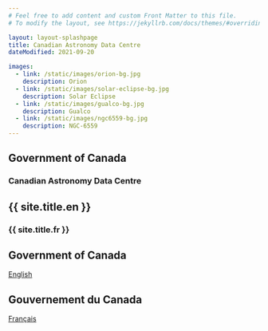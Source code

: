 ```yaml
---
# Feel free to add content and custom Front Matter to this file.
# To modify the layout, see https://jekyllrb.com/docs/themes/#overriding-theme-defaults

layout: layout-splashpage
title: Canadian Astronomy Data Centre
dateModified: 2021-09-20

images:
  - link: /static/images/orion-bg.jpg
    description: Orion
  - link: /static/images/solar-eclipse-bg.jpg
    description: Solar Eclipse
  - link: /static/images/gualco-bg.jpg
    description: Gualco
  - link: /static/images/ngc6559-bg.jpg
    description: NGC-6559
---
```


<div class="row">
  <section class="col-xs-6 text-right">
    <h2 class="wb-inv">Government of Canada</h2>
    <h3 class="text-right">Canadian Astronomy Data Centre</h3>
  </section>
  <section lang="fr" class="col-xs-6">
    <h2 class="wb-inv">{{ site.title.en }}</h2>
    <h3 class="text-left">{{ site.title.fr }}</h3>
  </section>
</div>
<div class="row">
    <section class="col-xs-6 text-right" lang="en">
      <h2 class="wb-inv">Government of Canada</h2>
      <p><a href="/en" class="btn btn-primary">English</a></p>
    </section>
    <section class="col-xs-6" lang="fr">
      <h2 class="wb-inv">Gouvernement du Canada</h2>
      <p><a href="/fr" class="btn btn-primary">Français</a></p>
    </section>
</div>
